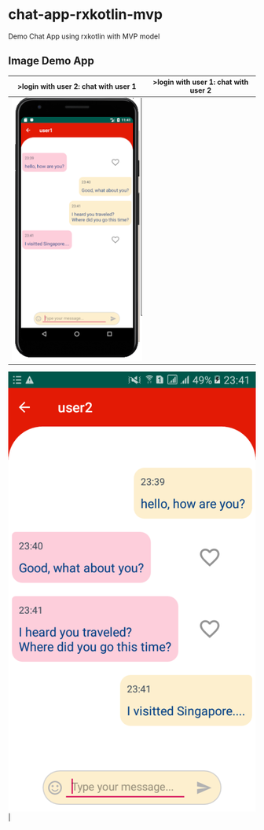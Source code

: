 # chat-app-rxkotlin-mvp
Demo Chat App using rxkotlin with MVP model
## Image Demo App
|>login with user 2: chat with user 1|>login with user 1: chat with user 2|
|------------------------------------|------------------------------------|
|![login with user 2](https://github.com/16130312-DangVanDa/chat-app-rxkotlin-mvp/blob/master/ImageAppDemo/rxKotlin_User1.PNG)|

![login with user 1](https://github.com/16130312-DangVanDa/chat-app-rxkotlin-mvp/blob/master/ImageAppDemo/rxkotlin_user2.png)|
